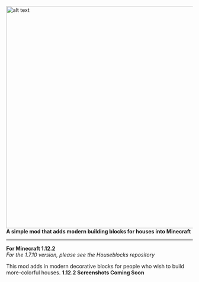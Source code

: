 <img src="https://i.imgur.com/JigBCGw.png" alt="alt text" width="600">
<b>A simple mod that adds modern building blocks for houses into Minecraft</b>
<hr>

<b>For Minecraft 1.12.2</b> <br>
<i>For the 1.7.10 version, please see the Houseblocks repository</i>

This mod adds in modern decorative blocks for people who wish to build more-colorful houses.
<b>1.12.2 Screenshots Coming Soon</b>
